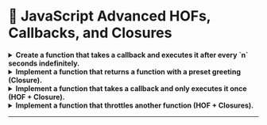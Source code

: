 # 📜 JavaScript Advanced HOFs, Callbacks, and Closures

<details>
  <summary><strong>Create a function that takes a callback and executes it after every `n` seconds indefinitely.</strong></summary>

  ```js
  function repeatFunction(callback, interval) {
      setInterval(callback, interval * 1000);
  }

  // Example usage
  repeatFunction(() => console.log("Repeating..."), 2); 
  // Logs "Repeating..." every 2 seconds
  ```
</details>

<details>
  <summary><strong>Implement a function that returns a function with a preset greeting (Closure).</strong></summary>

  ```js
  function greetUser(greeting) {
      return function (name) {
          return `${greeting}, ${name}!`;
      };
  }

  // Example usage
  const greetHello = greetUser("Hello");
  console.log(greetHello("Alice")); // "Hello, Alice!"
  console.log(greetHello("Bob"));   // "Hello, Bob!"
  ```
</details>

<details>
  <summary><strong>Implement a function that takes a callback and only executes it once (HOF + Closure).</strong></summary>

  ```js
  function once(fn) {
      let executed = false;
      return function (...args) {
          if (!executed) {
              executed = true;
              return fn(...args);
          }
      };
  }

  // Example usage
  const init = once(() => console.log("Initialized!"));
  init(); // "Initialized!"
  init(); // (No output)
  ```
</details>

<details>
  <summary><strong>Implement a function that throttles another function (HOF + Closures).</strong></summary>

  ```js
  function throttle(fn, delay) {
      let lastCall = 0;
      return function (...args) {
          let now = Date.now();
          if (now - lastCall >= delay) {
              lastCall = now;
              fn(...args);
          }
      };
  }

  // Example usage
  const throttledFn = throttle(() => console.log("Throttled Execution"), 2000);
  throttledFn();
  throttledFn();
  throttledFn(); // Only executes the first call, others are ignored until 2 sec passes
  ```
</details>

---

